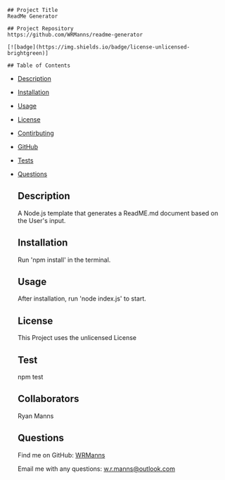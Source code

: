 
    ## Project Title
    ReadMe Generator
    
    ## Project Repository
    https://github.com/WRManns/readme-generator

    [![badge](https://img.shields.io/badge/license-unlicensed-brightgreen)]

    ## Table of Contents
- [Description](#description)
- [Installation](#installation)
- [Usage](#usage)
- [License](#license)
- [Contirbuting](#collaborators)
- [GitHub](#github)
- [Tests](#tests)
- [Questions](#questions)

    ## Description

    A Node.js  template that generates a ReadME.md document based on the User's input.

    ## Installation

    Run 'npm install' in the terminal.

    ## Usage

    After installation, run 'node index.js' to start.

    ## License
    This Project uses the unlicensed License

    ## Test

    npm test

    ## Collaborators

    Ryan Manns

    ## Questions
    
    Find me on GitHub: [WRManns](https://github.com/WRManns)
    
    Email me with any questions: w.r.manns@outlook.com  

